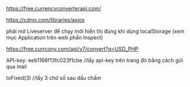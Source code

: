 https://free.currencyconverterapi.com/

https://cdnjs.com/libraries/axios

phải mở Liveserver để chạy mới hiển thị đúng khi dùng localStorage (xem mục Application trên web phần Inspect)

https://free.currconv.com/api/v7/convert?q=USD_PHP

API-key: eeb1166f13fc023f1cbe //lấy api-key trên trang đó bằng cách gửi qua mail

toFixed(3) //lấy 3 chữ số sau dấu chấm  